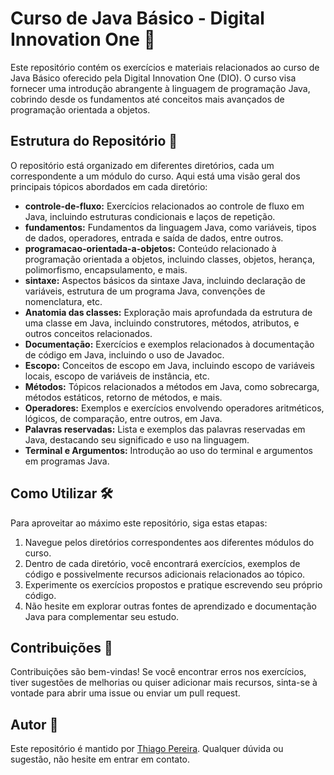 # Curso de Java Básico - Digital Innovation One 🚀

Este repositório contém os exercícios e materiais relacionados ao curso de Java Básico oferecido pela Digital Innovation One (DIO). O curso visa fornecer uma introdução abrangente à linguagem de programação Java, cobrindo desde os fundamentos até conceitos mais avançados de programação orientada a objetos.

## Estrutura do Repositório 📂

O repositório está organizado em diferentes diretórios, cada um correspondente a um módulo do curso. Aqui está uma visão geral dos principais tópicos abordados em cada diretório:

- **controle-de-fluxo:** Exercícios relacionados ao controle de fluxo em Java, incluindo estruturas condicionais e laços de repetição.
- **fundamentos:** Fundamentos da linguagem Java, como variáveis, tipos de dados, operadores, entrada e saída de dados, entre outros.
- **programacao-orientada-a-objetos:** Conteúdo relacionado à programação orientada a objetos, incluindo classes, objetos, herança, polimorfismo, encapsulamento, e mais.
- **sintaxe:** Aspectos básicos da sintaxe Java, incluindo declaração de variáveis, estrutura de um programa Java, convenções de nomenclatura, etc.
- **Anatomia das classes:** Exploração mais aprofundada da estrutura de uma classe em Java, incluindo construtores, métodos, atributos, e outros conceitos relacionados.
- **Documentação:** Exercícios e exemplos relacionados à documentação de código em Java, incluindo o uso de Javadoc.
- **Escopo:** Conceitos de escopo em Java, incluindo escopo de variáveis locais, escopo de variáveis de instância, etc.
- **Métodos:** Tópicos relacionados a métodos em Java, como sobrecarga, métodos estáticos, retorno de métodos, e mais.
- **Operadores:** Exemplos e exercícios envolvendo operadores aritméticos, lógicos, de comparação, entre outros, em Java.
- **Palavras reservadas:** Lista e exemplos das palavras reservadas em Java, destacando seu significado e uso na linguagem.
- **Terminal e Argumentos:** Introdução ao uso do terminal e argumentos em programas Java.

## Como Utilizar 🛠️

Para aproveitar ao máximo este repositório, siga estas etapas:

1. Navegue pelos diretórios correspondentes aos diferentes módulos do curso.
2. Dentro de cada diretório, você encontrará exercícios, exemplos de código e possivelmente recursos adicionais relacionados ao tópico.
3. Experimente os exercícios propostos e pratique escrevendo seu próprio código.
4. Não hesite em explorar outras fontes de aprendizado e documentação Java para complementar seu estudo.

## Contribuições 🤝

Contribuições são bem-vindas! Se você encontrar erros nos exercícios, tiver sugestões de melhorias ou quiser adicionar mais recursos, sinta-se à vontade para abrir uma issue ou enviar um pull request.

## Autor 📝

Este repositório é mantido por [Thiago Pereira](https://github.com/pereirathiagos). Qualquer dúvida ou sugestão, não hesite em entrar em contato.



